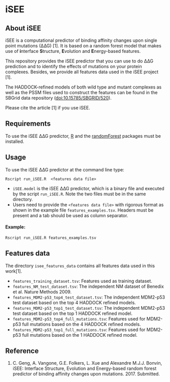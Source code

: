 # iSEE

## About iSEE
iSEE is a computational predictor of binding affinity changes upon single point mutations (∆∆G) [1]. It is based on a random forest model that makes use of **i**nterface **S**tructure, **E**volution and **E**nergy-based features.

This repository provides the iSEE predictor that you can use to do ∆∆G prediction and to identify the effects of mutations on your protein complexes. Besides, we provide all features data used in the iSEE project [1].

The HADDOCK-refined models of both wild type and mutant complexes as well as the PSSM files used to construct the features can be found in the SBGrid data repository ([doi:10.15785/SBGRID/520](https://data.sbgrid.org/dataset/520)).

Please cite the article [1] if you use iSEE.


## Requirements
To use the iSEE ∆∆G predictor, [R](https://www.r-project.org/) and the [randomForest](https://cran.r-project.org/web/packages/randomForest/) packages must be installed.


## Usage
To use the iSEE ∆∆G predictor at the command line type:

	Rscript run_iSEE.R  <features data file>

- `iSEE.model` is the iSEE ∆∆G predictor, which is a binary file and executed by the script `run_iSEE.R`. Note the two files must be in the same directory.
- Users need to provide the `<features data file>` with rigorous format as shown in the example file `features_examples.tsv`. Headers must be present and a tab should be used as column separator.


#### Example:

	Rscript run_iSEE.R features_examples.tsv

## Features data

The directory `isee_features_data` contains all features data used in this work[1].

- `features_training_dataset.tsv`: Features used as training dataset.
- `features_NM_test_dataset.tsv`: The independent NM dataset of Benedix et al. Nature Methods 2009.
- `features_MDM2-p53_top4_test_dataset.tsv`: The independent MDM2-p53 test dataset based on the top 4 HADDOCK refined models.
- `features_MDM2-p53_top1_test_dataset.tsv`: The independent MDM2-p53 test dataset based on the top 1 HADDOCK refined model.
- `features_MDM2-p53_top4_full_mutations.tsv`: Features used for MDM2-p53 full mutations based on the 4 HADDOCK refined models.
- `features_MDM2-p53_top1_full_mutations.tsv`: Features used for MDM2-p53 full mutations based on the 1 HADDOCK refined model.


## Reference
1. C. Geng, A. Vangone, G.E. Folkers, L. Xue and Alexandre M.J.J. Bonvin, iSEE: Interface Structure, Evolution and Energy-based random forest predictor of binding affinity changes upon mutations. 2017. Submitted.
